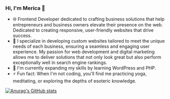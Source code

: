 ### Hi, I'm Merica 👋

- 🌐 Frontend Developer dedicated to crafting business solutions that help entrepreneurs and business owners elevate their presence on the web. Dedicated to creating responsive, user-friendly websites that drive success.
- 🎨 I specialize in developing custom websites tailored to meet the unique needs of each business, ensuring a seamless and engaging user experience. My passion for web development and digital marketing allows me to deliver solutions that not only look great but also perform exceptionally well in search engine rankings.
- 🌱 I'm currently expanding my skills by learning WordPress and PHP.
- ⚡ Fun fact: When I'm not coding, you'll find me practicing yoga, meditating, or exploring the depths of esoteric knowledge.

<!--Github stats from https://github.com/anuraghazra/github-readme-stats-->

[![Anurag's GitHub stats](https://github-readme-stats.vercel.app/api?username=mericadev&theme=radical&show_icons=true)](https://github.com/anuraghazra/github-readme-stats)
